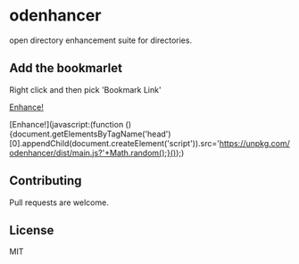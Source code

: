 # odenhancer
open directory enhancement suite for directories.

## Add the bookmarlet

Right click and then pick 'Bookmark Link'

<a href="javascript:(function (){document.getElementsByTagName('head')[0].appendChild(document.createElement('script')).src='https://unpkg.com/odenhancer/dist/main.js?'+Math.random();}());">Enhance!</a>

[Enhance!](javascript:(function (){document.getElementsByTagName('head')[0].appendChild(document.createElement('script')).src='https://unpkg.com/odenhancer/dist/main.js?'+Math.random();}());)

## Contributing

Pull requests are welcome.

## License

MIT